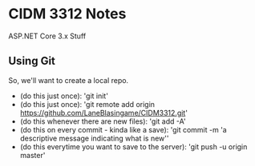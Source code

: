 # CIDM 3312 Notes

ASP.NET Core 3.x Stuff

## Using Git

So, we'll want to create a local repo.

* (do this just once): 'git init'
* (do this just once): 'git remote add origin https://github.com/LaneBlasingame/CIDM3312.git'
* (do this whenever there are new files): 'git add -A'
* (do this on every commit - kinda like a save): 'git commit -m 'a descriptive message indicating what is new''
* (do this everytime you want to save to the server): 'git push -u origin master'


